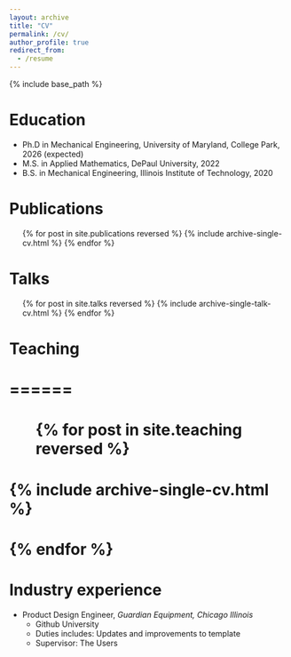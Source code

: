 ```yaml
---
layout: archive
title: "CV"
permalink: /cv/
author_profile: true
redirect_from:
  - /resume
---
```


{% include base_path %}

Education
======
* Ph.D in Mechanical Engineering, University of Maryland, College Park, 2026 (expected)
* M.S. in Applied Mathematics, DePaul University, 2022
* B.S. in Mechanical Engineering, Illinois Institute of Technology, 2020

Publications
======
  <ul>{% for post in site.publications reversed %}
    {% include archive-single-cv.html %}
  {% endfor %}</ul>
  
Talks
======
  <ul>{% for post in site.talks reversed %}
    {% include archive-single-talk-cv.html  %}
  {% endfor %}</ul>
  
# Teaching
# ======
#  <ul>{% for post in site.teaching reversed %}
#    {% include archive-single-cv.html %}
#  {% endfor %}</ul>

Industry experience
======
* Product Design Engineer, *Guardian Equipment, Chicago Illinois*
  * Github University
  * Duties includes: Updates and improvements to template
  * Supervisor: The Users
